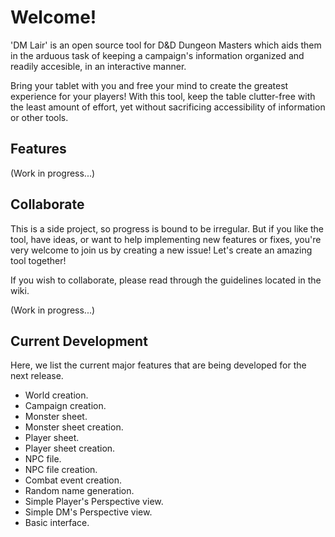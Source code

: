 # Welcome!
'DM Lair' is an open source tool for D&D Dungeon Masters which aids them in the arduous task of keeping
a campaign's information organized and readily accesible, in an interactive manner.

Bring your tablet with you and free your mind to create the greatest experience for your players! With this tool, keep
the table clutter-free with the least amount of effort, yet without sacrificing accessibility of information or other tools.

## Features
(Work in progress...)

## Collaborate
This is a side project, so progress is bound to be irregular. But if you like the tool, have ideas,
or want to help implementing new features or fixes, you're very welcome to join us by creating a new issue!
Let's create an amazing tool together!

If you wish to collaborate, please read through the guidelines located in the wiki.

(Work in progress...)

## Current Development
Here, we list the current major features that are being developed for the next release.

- World creation.
- Campaign creation.
- Monster sheet.
- Monster sheet creation.
- Player sheet.
- Player sheet creation.
- NPC file.
- NPC file creation.
- Combat event creation.
- Random name generation.
- Simple Player's Perspective view.
- Simple DM's Perspective view.
- Basic interface.
